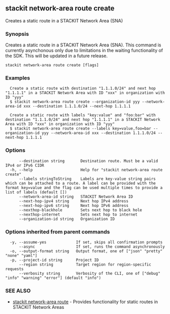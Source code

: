 ## stackit network-area route create

Creates a static route in a STACKIT Network Area (SNA)

### Synopsis

Creates a static route in a STACKIT Network Area (SNA).
This command is currently asynchonous only due to limitations in the waiting functionality of the SDK. This will be updated in a future release.


```
stackit network-area route create [flags]
```

### Examples

```
  Create a static route with destination "1.1.1.0/24" and next hop "1.1.1.1" in a STACKIT Network Area with ID "xxx" in organization with ID "yyy"
  $ stackit network-area route create --organization-id yyy --network-area-id xxx --destination 1.1.1.0/24 --next-hop 1.1.1.1

  Create a static route with labels "key:value" and "foo:bar" with destination "1.1.1.0/24" and next hop "1.1.1.1" in a STACKIT Network Area with ID "xxx" in organization with ID "yyy"
  $ stackit network-area route create --labels key=value,foo=bar --organization-id yyy --network-area-id xxx --destination 1.1.1.0/24 --next-hop 1.1.1.1
```

### Options

```
      --destination string       Destination route. Must be a valid IPv4 or IPv6 CIDR
  -h, --help                     Help for "stackit network-area route create"
      --labels stringToString    Labels are key-value string pairs which can be attached to a route. A label can be provided with the format key=value and the flag can be used multiple times to provide a list of labels (default [])
      --network-area-id string   STACKIT Network Area ID
      --next-hop-ipv4 string     Next hop IPv4 address
      --next-hop-ipv6 string     Next hop IPv6 address
      --nexthop-blackhole        Sets next hop to black hole
      --nexthop-internet         Sets next hop to internet
      --organization-id string   Organization ID
```

### Options inherited from parent commands

```
  -y, --assume-yes             If set, skips all confirmation prompts
      --async                  If set, runs the command asynchronously
  -o, --output-format string   Output format, one of ["json" "pretty" "none" "yaml"]
  -p, --project-id string      Project ID
      --region string          Target region for region-specific requests
      --verbosity string       Verbosity of the CLI, one of ["debug" "info" "warning" "error"] (default "info")
```

### SEE ALSO

* [stackit network-area route](./stackit_network-area_route.md)	 - Provides functionality for static routes in STACKIT Network Areas

